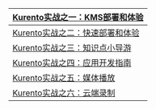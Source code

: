| [Kurento实战之一：KMS部署和体验](https://xinchen.blog.csdn.net/article/details/112070074) |
| ------------------------------------------------------------ |
| [Kurento实战之二：快速部署和体验](https://xinchen.blog.csdn.net/article/details/112385575) |
| [Kurento实战之三：知识点小导游](https://xinchen.blog.csdn.net/article/details/112415314) |
| [Kurento实战之四：应用开发指南](https://xinchen.blog.csdn.net/article/details/112504048) |
| [Kurento实战之五：媒体播放](https://xinchen.blog.csdn.net/article/details/118055902) |
| [Kurento实战之六：云端录制](https://xinchen.blog.csdn.net/article/details/118065861) |

